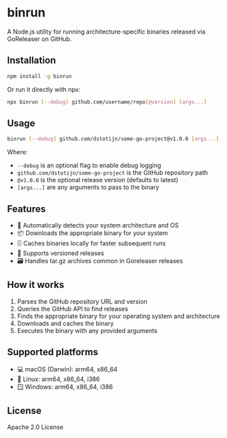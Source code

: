 # binrun

A Node.js utility for running architecture-specific binaries released via GoReleaser on GitHub.

## Installation

```bash
npm install -g binrun
```

Or run it directly with npx:

```bash
npx binrun [--debug] github.com/username/repo[@version] [args...]
```

## Usage

```bash
binrun [--debug] github.com/dstotijn/some-go-project@v1.0.0 [args...]
```

Where:

- `--debug` is an optional flag to enable debug logging
- `github.com/dstotijn/some-go-project` is the GitHub repository path
- `@v1.0.0` is the optional release version (defaults to latest)
- `[args...]` are any arguments to pass to the binary

## Features

- 🔄 Automatically detects your system architecture and OS
- 📦 Downloads the appropriate binary for your system
- 🗄️ Caches binaries locally for faster subsequent runs
- 🔄 Supports versioned releases
- 🗃️ Handles tar.gz archives common in Goreleaser releases

## How it works

1. Parses the GitHub repository URL and version
2. Queries the GitHub API to find releases
3. Finds the appropriate binary for your operating system and architecture
4. Downloads and caches the binary
5. Executes the binary with any provided arguments

## Supported platforms

- 💻 macOS (Darwin): arm64, x86_64
- 🐧 Linux: arm64, x86_64, i386
- 🪟 Windows: arm64, x86_64, i386

## License

Apache 2.0 License
